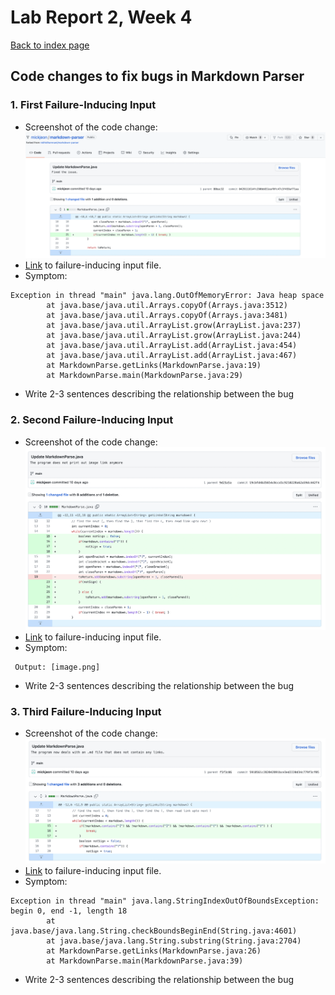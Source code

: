 # Lab Report 2, Week 4
[Back to index page](https://mickjeon.github.io/cse15l-lab-reports/)

## Code changes to fix bugs in Markdown Parser

### 1. First Failure-Inducing Input
* Screenshot of the code change:
![Code Cahnge 1](error_1.png)
* [Link](https://github.com/mickjeon/markdown-parser/blob/main/my-file.md?plain=1) to failure-inducing input file.
* Symptom: 
```
Exception in thread "main" java.lang.OutOfMemoryError: Java heap space
        at java.base/java.util.Arrays.copyOf(Arrays.java:3512)
        at java.base/java.util.Arrays.copyOf(Arrays.java:3481)
        at java.base/java.util.ArrayList.grow(ArrayList.java:237)
        at java.base/java.util.ArrayList.grow(ArrayList.java:244)
        at java.base/java.util.ArrayList.add(ArrayList.java:454)
        at java.base/java.util.ArrayList.add(ArrayList.java:467)
        at MarkdownParse.getLinks(MarkdownParse.java:19)
        at MarkdownParse.main(MarkdownParse.java:29)
```
* Write 2-3 sentences describing the relationship between the bug

### 2. Second Failure-Inducing Input
* Screenshot of the code change:
![Code Change 2](error_2.png)
* [Link](https://github.com/mickjeon/markdown-parser/blob/main/image.md?plain=1) to failure-inducing input file.
* Symptom: 
```
 Output: [image.png]
```
* Write 2-3 sentences describing the relationship between the bug

### 3. Third Failure-Inducing Input
* Screenshot of the code change:
![Code Change 3](error_3.png)
* [Link](https://github.com/mickjeon/markdown-parser/blob/main/far-away.md?plain=1) to failure-inducing input file.
* Symptom: 
```
Exception in thread "main" java.lang.StringIndexOutOfBoundsException: begin 0, end -1, length 18
        at java.base/java.lang.String.checkBoundsBeginEnd(String.java:4601)
        at java.base/java.lang.String.substring(String.java:2704)
        at MarkdownParse.getLinks(MarkdownParse.java:26)
        at MarkdownParse.main(MarkdownParse.java:39)
```
* Write 2-3 sentences describing the relationship between the bug
